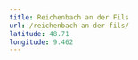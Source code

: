 ```yaml
---
title: Reichenbach an der Fils
url: /reichenbach-an-der-fils/
latitude: 48.71
longitude: 9.462
---
```


